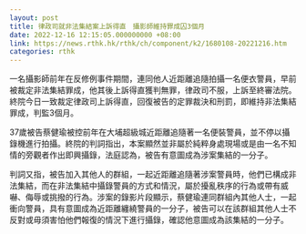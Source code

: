 ```yaml
---
layout: post
title: 律政司就非法集結案上訴得直　攝影師維持罪成囚3個月
date: 2022-12-16 12:15:05.000000000 +08:00
link: https://news.rthk.hk/rthk/ch/component/k2/1680108-20221216.htm
categories: rthk
---
```


一名攝影師前年在反修例事件期間，連同他人近距離追隨拍攝一名便衣警員，早前被裁定非法集結罪成，他其後上訴得直獲判無罪，律政司不服，上訴至終審法院。終院今日一致裁定律政司上訴得直，回復被告的定罪裁決和刑罰，即維持非法集結罪成，判監3個月。

37歲被告蔡健瑜被控前年在大埔超級城近距離追隨著一名便裝警員，並不停以攝錄機進行拍攝。終院的判詞指出，本案顯然並非屬於純粹身處現場或是由一名不知情的旁觀者作出即興攝錄，法庭認為，被告有意圖成為涉案集結的一分子。

判詞又指，被告加入其他人的群組，一起近距離追隨著涉案警員時，他們已構成非法集結，而在非法集結中攝錄警員的方式和情況，屬於擾亂秩序的行為或帶有威嚇、侮辱或挑撥的行為。涉案的錄影片段顯示，蔡健瑜連同群組內其他人士，一起衝向警員，具有意圖成為近距離纏繞警員的一分子，被告可以在該群組其他人士不反對或毋須害怕他們報復的情況下進行攝錄，確認他意圖成為該集結的一分子。
